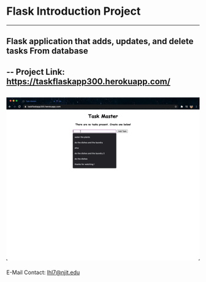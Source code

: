 # Flask Introduction Project 
---
## Flask application that adds, updates, and delete tasks From database
-- 
Project Link:  https://taskflaskapp300.herokuapp.com/
--
![application Preview](taskFlask.gif)
--
E-Mail Contact: lhl7@njit.edu